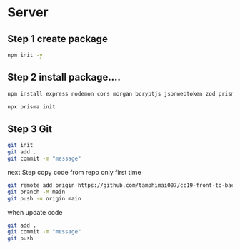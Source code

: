 # Server

## Step 1 create package
```bash
npm init -y
```
## Step 2 install package....
```bash
npm install express nodemon cors morgan bcryptjs jsonwebtoken zod prisma
```
```bash
npx prisma init
```

## Step 3 Git

```bash
git init 
git add .
git commit -m "message"
```
next Step 
copy code from repo
only first time
```bash
git remote add origin https://github.com/tamphimai007/cc19-front-to-back-api.git
git branch -M main
git push -u origin main
```

when update code
```bash
git add .
git commit -m "message"
git push
```